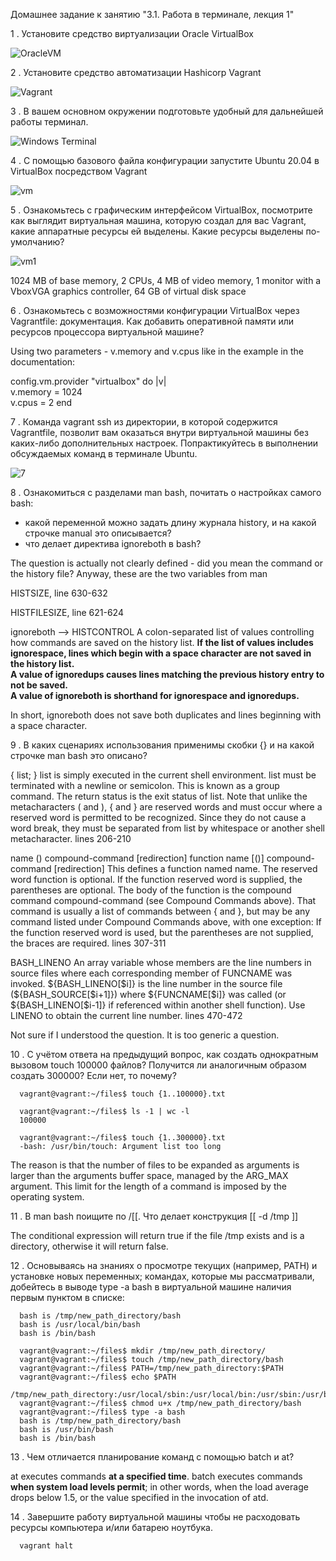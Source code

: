 Домашнее задание к занятию "3.1. Работа в терминале, лекция 1"

1 . Установите средство виртуализации Oracle VirtualBox

![OracleVM](OracleVM.jpg)

2 . Установите средство автоматизации Hashicorp Vagrant

![Vagrant](Vagrant.jpg)

3 . В вашем основном окружении подготовьте удобный для дальнейшей работы терминал.

![Windows Terminal](WTerminal.jpg)

4 . С помощью базового файла конфигурации запустите Ubuntu 20.04 в VirtualBox посредством Vagrant

![vm](vm.jpg)

5 . Ознакомьтесь с графическим интерфейсом VirtualBox, посмотрите как выглядит виртуальная машина, 
которую создал для вас Vagrant, какие аппаратные ресурсы ей выделены. Какие ресурсы выделены по-умолчанию?

![vm1](vm1.jpg)

1024 MB of base memory, 2 CPUs, 4 MB of video memory, 1 monitor with a VboxVGA graphics controller, 
64 GB of virtual disk space

6 . Ознакомьтесь с возможностями конфигурации VirtualBox через Vagrantfile: документация. Как добавить оперативной памяти или ресурсов процессора виртуальной машине?

Using two parameters - v.memory and v.cpus like in the example in the documentation:

config.vm.provider "virtualbox" do |v|  
v.memory = 1024  
v.cpus = 2
 end
 
7 . Команда vagrant ssh из директории, в которой содержится Vagrantfile, позволит вам оказаться внутри виртуальной машины без каких-либо дополнительных настроек. Попрактикуйтесь в выполнении обсуждаемых команд в терминале Ubuntu.
 
 ![7](7.jpg)
 
8 . Ознакомиться с разделами man bash, почитать о настройках самого bash:

- какой переменной можно задать длину журнала history, и на какой строчке manual это описывается?
- что делает директива ignoreboth в bash?

The question is actually not clearly defined - did you mean the command or the history file? Anyway, these are the two variables from man

HISTSIZE, line 630-632

HISTFILESIZE, line 621-624

ignoreboth -->
HISTCONTROL
A  colon-separated list of values controlling how commands are saved on the history list.  **If the list of 
values includes ignorespace, lines which begin with a space character are not saved in the history list.  
A value of ignoredups causes lines matching the previous history entry to not be saved.  
A value of ignoreboth is shorthand for ignorespace and ignoredups.** 

In short, ignoreboth does not save both duplicates and lines beginning with a space character.

9 . В каких сценариях использования применимы скобки {} и на какой строчке man bash это описано?

{ list; }
list  is  simply executed in the current shell environment.  list must be terminated with a newline or 
semicolon.  This is known as a group command.  The return status is the exit status of list.  Note that 
unlike the metacharacters ( and ), { and } are reserved words and must occur where a reserved word 
is permitted to be recognized.  Since they do not  cause  a  word  break, they must be separated 
from list by whitespace or another shell metacharacter.
lines 206-210

name () compound-command [redirection]
function name [()] compound-command [redirection]
This  defines a function named name.  The reserved word function is optional.  If the function reserved word 
is supplied, the parentheses are optional.  The body of the function is the compound command 
compound-command (see Compound Commands above).  That command is usually a list of commands between { and }, 
but may be any command listed under Compound Commands above,  with one  exception: If the function 
reserved word is used, but the parentheses are not supplied, the braces are required.
lines 307-311

BASH_LINENO
An  array  variable  whose  members  are  the line numbers in source files where each corresponding 
member of FUNCNAME was invoked.  ${BASH_LINENO[$i]} is the line number in the source file
(${BASH_SOURCE[$i+1]}) where ${FUNCNAME[$i]} was called (or ${BASH_LINENO[$i-1]} if referenced within 
another shell function).  Use LINENO to obtain the current line number.
lines 470-472

Not sure if I understood the question.  It is too generic a question.

10 . С учётом ответа на предыдущий вопрос, как создать однократным вызовом touch 100000 файлов? Получится ли аналогичным образом создать 300000? Если нет, то почему?

      vagrant@vagrant:~/files$ touch {1..100000}.txt

      vagrant@vagrant:~/files$ ls -1 | wc -l
      100000

      vagrant@vagrant:~/files$ touch {1..300000}.txt
      -bash: /usr/bin/touch: Argument list too long

The reason is that the number of files to be expanded as arguments is larger than the arguments buffer space, 
managed by the ARG_MAX argument. This limit for the length of a command is imposed by the operating system.

11 . В man bash поищите по /\[\[. Что делает конструкция [[ -d /tmp ]]

The conditional expression will return true if the file /tmp exists and is a directory, otherwise it will return false.

12 . Основываясь на знаниях о просмотре текущих (например, PATH) и установке новых переменных; командах, которые мы рассматривали, добейтесь в выводе type -a bash в виртуальной машине наличия первым пунктом в списке:
      
      bash is /tmp/new_path_directory/bash
      bash is /usr/local/bin/bash
      bash is /bin/bash

      vagrant@vagrant:~/files$ mkdir /tmp/new_path_directory/
      vagrant@vagrant:~/files$ touch /tmp/new_path_directory/bash
      vagrant@vagrant:~/files$ PATH=/tmp/new_path_directory:$PATH
      vagrant@vagrant:~/files$ echo $PATH
      /tmp/new_path_directory:/usr/local/sbin:/usr/local/bin:/usr/sbin:/usr/bin:/sbin:/bin:/usr/games:/usr/local/games:/snap/bin
      vagrant@vagrant:~/files$ chmod u+x /tmp/new_path_directory/bash
      vagrant@vagrant:~/files$ type -a bash
      bash is /tmp/new_path_directory/bash
      bash is /usr/bin/bash
      bash is /bin/bash

13 . Чем отличается планирование команд с помощью batch и at?

 at      executes commands **at a specified time**.
 batch   executes commands **when system load levels permit**; in other words, when the load average drops below 1.5, or the value specified in the invocation of atd.

14 . Завершите работу виртуальной машины чтобы не расходовать ресурсы компьютера и/или батарею ноутбука.

      vagrant halt


    








